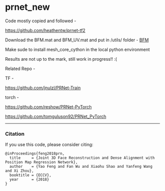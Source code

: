 # prnet_new

Code mostly copied and followed - 

https://github.com/heathentw/prnet-tf2



Download the BFM.mat and BFM_UV.mat and put in /utils/ folder -
[BFM](https://drive.google.com/file/d/1eQzpKKJJnc2MSBo7X-OTgyxibinQnMjL/view?usp=sharing)

Make sude to install mesh_core_cython in the local python environment 

Results are not up to the mark, still work in progress!! :(

Related Repo - 

TF - 

https://github.com/jnulzl/PRNet-Train


torch - 

https://github.com/reshow/PRNet-PyTorch

https://github.com/tomguluson92/PRNet_PyTorch


--------
### Citation

If you use this code, please consider citing:

```
@inProceedings{feng2018prn,
  title     = {Joint 3D Face Reconstruction and Dense Alignment with Position Map Regression Network},
  author    = {Yao Feng and Fan Wu and Xiaohu Shao and Yanfeng Wang and Xi Zhou},
  booktitle = {ECCV},
  year      = {2018}
}
```